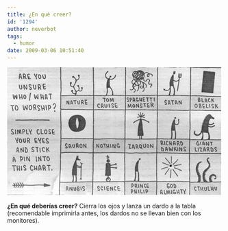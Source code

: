 ```yaml
---
title: ¿En qué creer?
id: '1294'
author: neverbot
tags:
  - humor
date: 2009-03-06 10:51:40
---
```


[![what to worship?](./en-que-creer/what-to-worship.jpg "what to worship?")](./en-que-creer/what-to-worship.jpg)

**¿En qué deberías creer?** Cierra los ojos y lanza un dardo a la tabla (recomendable imprimirla antes, los dardos no se llevan bien con los monitores).
